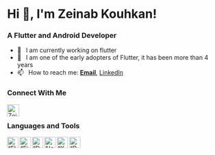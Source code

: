 <h1> Hi 👋, I'm Zeinab Kouhkan</a>!</h1>
<h3>A Flutter and Android Developer </h3>


<!-- <br/> -->
- 🔭 &ensp;I am currently working on flutter
- 🗿 &ensp;I am one of the early adopters of Flutter, it has been more than 4 years
- 📫 &ensp;How to reach me: [**Email**](mailto:z.kouhkan92@gmail.com), [LinkedIn](https://www.linkedin.com/in/zeinab-kouhkan/)


### Connect With Me

[<img align="left" alt="Zeinab-Kouhkan | LinkedIn" width="28px" src="https://www.vectorlogo.zone/logos/linkedin/linkedin-icon.svg" />](https://www.linkedin.com/in/zeinab-kouhkan/)



<!--[![GitHub Streak](https://github-readme-streak-stats.herokuapp.com/?user=Zeinab-Kouhkan&layout=compact&theme=dracula)](https://git.io/streak-stats)-->


<br />

### Languages and Tools
<img align="left" alt=“Flutter” width="26px" src="https://www.vectorlogo.zone/logos/flutterio/flutterio-icon.svg" />
<img align="left" alt=“Firebase” width="26px" src="https://www.vectorlogo.zone/logos/firebase/firebase-icon.svg" />
<img align="left" alt=“Dart” width="26px" src="https://www.vectorlogo.zone/logos/dartlang/dartlang-icon.svg" />
<img align="left" alt=“Java” width="26px" src="https://www.vectorlogo.zone/logos/java/java-icon.svg"/> 
<img align="left" alt=“Kotlin” width="26px" src="https://www.vectorlogo.zone/logos/kotlinlang/kotlinlang-icon.svg" />
<img align="left" alt=“Python” width="26px" src="https://www.vectorlogo.zone/logos/python/python-icon.svg" />

<br />


